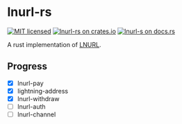 # lnurl-rs

[![MIT licensed](https://img.shields.io/badge/license-MIT-blue.svg)](https://github.com/benthecarman/lnurl-rs/blob/master/LICENSE)
[![lnurl-rs on crates.io](https://img.shields.io/crates/v/lnurl-rs.svg)](https://crates.io/crates/lnurl-rs)
[![lnurl-s on docs.rs](https://docs.rs/lnurl-rs/badge.svg)](https://docs.rs/lnurl-rs)

A rust implementation of [LNURL](https://github.com/lnurl/luds).

## Progress

- [x] lnurl-pay
- [x] lightning-address
- [x] lnurl-withdraw
- [ ] lnurl-auth
- [ ] lnurl-channel
